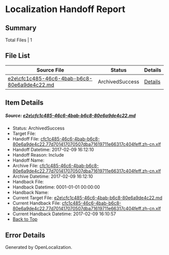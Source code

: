# <a name='report-top'></a> Localization Handoff Report

## Summary
 Total Files | 1

## File List
 Source File | Status | Details 
 ----------- | ------ | ------- 
 [e2e\cfc1c485-46c6-4bab-b6c8-80e6a9de4c22.md](https://github.com/OpenLocalizationTestOrg/ol-test0/blob/16cbf9132e7f0dd8e05c3b47db0ac14705a83ec3/e2e/cfc1c485-46c6-4bab-b6c8-80e6a9de4c22.md) | ArchivedSuccess | [Details](#08abbc2fbae6f506babe0777edac51c114eb55ad1)

## Item Details
##### <a name='08abbc2fbae6f506babe0777edac51c114eb55ad1'></a> Source: [e2e\cfc1c485-46c6-4bab-b6c8-80e6a9de4c22.md](https://github.com/OpenLocalizationTestOrg/ol-test0/blob/16cbf9132e7f0dd8e05c3b47db0ac14705a83ec3/e2e/cfc1c485-46c6-4bab-b6c8-80e6a9de4c22.md)
* Status: ArchivedSuccess
* Target File: 
* Handoff File: [cfc1c485-46c6-4bab-b6c8-80e6a9de4c22.77d701417070507dba71619711e66317c404feff.zh-cn.xlf](https://github.com/OpenLocalizationTestOrg/ol-test0-handoff/blob/9f15e45429d31ae663e17942a8f1e7301120b857/ol-handoff/OpenLocalizationTestOrg/ol-test0-zhcn/shujia/ht/cfc1c485-46c6-4bab-b6c8-80e6a9de4c22.77d701417070507dba71619711e66317c404feff.zh-cn.xlf)
* Handoff Datetime: 2017-02-09 16:12:10
* Handoff Reason: Include
* Handoff Name: 
* Archive File: [cfc1c485-46c6-4bab-b6c8-80e6a9de4c22.77d701417070507dba71619711e66317c404feff.zh-cn.xlf](https://github.com/OpenLocalizationTestOrg/ol-test0-handoff/blob/cbb6750661037e941a4ce197b7cbeb4ad0bf3d15/ol-archive/OpenLocalizationTestOrg/ol-test0-zhcn/shujia/ht/cfc1c485-46c6-4bab-b6c8-80e6a9de4c22.77d701417070507dba71619711e66317c404feff.zh-cn.xlf)
* Archive Datetime: 2017-02-09 16:12:10
* Handback File: 
* Handback Datetime: 0001-01-01 00:00:00
* Handback Name: 
* Current Target File: [e2e\cfc1c485-46c6-4bab-b6c8-80e6a9de4c22.md](https://github.com/OpenLocalizationTestOrg/ol-test0-zhcn/blob/9d5a69bef3482bc86aefc2703c792e1a0a049c18/e2e/cfc1c485-46c6-4bab-b6c8-80e6a9de4c22.md)
* Current Handback File: [cfc1c485-46c6-4bab-b6c8-80e6a9de4c22.77d701417070507dba71619711e66317c404feff.zh-cn.xlf](https://github.com/OpenLocalizationTestOrg/ol-test0-handback/blob/de496db5a72b5c0b19f2d2417bf60a405535bf46/ol-handback/OpenLocalizationTestOrg/ol-test0-zhcn/shujia/ht/cfc1c485-46c6-4bab-b6c8-80e6a9de4c22.77d701417070507dba71619711e66317c404feff.zh-cn.xlf)
* Current Handback Datetime: 2017-02-09 16:10:57
* [Back to Top](#report-top)


## Error Details

Generated by OpenLocalization.

